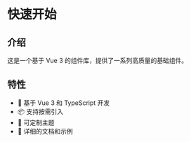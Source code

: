 # 快速开始

## 介绍
这是一个基于 Vue 3 的组件库，提供了一系列高质量的基础组件。

## 特性
- 🚀 基于 Vue 3 和 TypeScript 开发
- 📦 支持按需引入
- 🎨 可定制主题
- 📝 详细的文档和示例 